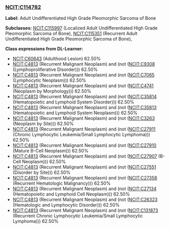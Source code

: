 
### [NCIT:C114782](http://purl.obolibrary.org/obo/NCIT_C114782)
**Label:** Adult Undifferentiated High Grade Pleomorphic Sarcoma of Bone

**Subclasses:** [NCIT:C115997](http://purl.obolibrary.org/obo/NCIT_C115997) (Localized Adult Undifferentiated High Grade Pleomorphic Sarcoma of Bone), [NCIT:C115351](http://purl.obolibrary.org/obo/NCIT_C115351) (Recurrent Adult Undifferentiated High Grade Pleomorphic Sarcoma of Bone), 

**Class expressions from DL-Learner:**

- [NCIT:C60643](http://purl.obolibrary.org/obo/NCIT_C60643) (Adulthood Lesion) 62.50%
- [NCIT:C4813](http://purl.obolibrary.org/obo/NCIT_C4813) (Recurrent Malignant Neoplasm) and (not ([NCIT:C9308](http://purl.obolibrary.org/obo/NCIT_C9308) (Lymphoproliferative Disorder))) 62.50%
- [NCIT:C4813](http://purl.obolibrary.org/obo/NCIT_C4813) (Recurrent Malignant Neoplasm) and (not ([NCIT:C7065](http://purl.obolibrary.org/obo/NCIT_C7065) (Lymphocytic Neoplasm))) 62.50%
- [NCIT:C4813](http://purl.obolibrary.org/obo/NCIT_C4813) (Recurrent Malignant Neoplasm) and (not ([NCIT:C4741](http://purl.obolibrary.org/obo/NCIT_C4741) (Neoplasm by Morphology))) 62.50%
- [NCIT:C4813](http://purl.obolibrary.org/obo/NCIT_C4813) (Recurrent Malignant Neoplasm) and (not ([NCIT:C35814](http://purl.obolibrary.org/obo/NCIT_C35814) (Hematopoietic and Lymphoid System Disorder))) 62.50%
- [NCIT:C4813](http://purl.obolibrary.org/obo/NCIT_C4813) (Recurrent Malignant Neoplasm) and (not ([NCIT:C35813](http://purl.obolibrary.org/obo/NCIT_C35813) (Hematopoietic and Lymphoid System Neoplasm))) 62.50%
- [NCIT:C4813](http://purl.obolibrary.org/obo/NCIT_C4813) (Recurrent Malignant Neoplasm) and (not ([NCIT:C3263](http://purl.obolibrary.org/obo/NCIT_C3263) (Neoplasm by Site))) 62.50%
- [NCIT:C4813](http://purl.obolibrary.org/obo/NCIT_C4813) (Recurrent Malignant Neoplasm) and (not ([NCIT:C27911](http://purl.obolibrary.org/obo/NCIT_C27911) (Chronic Lymphocytic Leukemia/Small Lymphocytic Lymphoma))) 62.50%
- [NCIT:C4813](http://purl.obolibrary.org/obo/NCIT_C4813) (Recurrent Malignant Neoplasm) and (not ([NCIT:C27910](http://purl.obolibrary.org/obo/NCIT_C27910) (Mature B-Cell Neoplasm))) 62.50%
- [NCIT:C4813](http://purl.obolibrary.org/obo/NCIT_C4813) (Recurrent Malignant Neoplasm) and (not ([NCIT:C27907](http://purl.obolibrary.org/obo/NCIT_C27907) (B-Cell Neoplasm))) 62.50%
- [NCIT:C4813](http://purl.obolibrary.org/obo/NCIT_C4813) (Recurrent Malignant Neoplasm) and (not ([NCIT:C27551](http://purl.obolibrary.org/obo/NCIT_C27551) (Disorder by Site))) 62.50%
- [NCIT:C4813](http://purl.obolibrary.org/obo/NCIT_C4813) (Recurrent Malignant Neoplasm) and (not ([NCIT:C27358](http://purl.obolibrary.org/obo/NCIT_C27358) (Recurrent Hematologic Malignancy))) 62.50%
- [NCIT:C4813](http://purl.obolibrary.org/obo/NCIT_C4813) (Recurrent Malignant Neoplasm) and (not ([NCIT:C27134](http://purl.obolibrary.org/obo/NCIT_C27134) (Hematopoietic and Lymphoid Cell Neoplasm))) 62.50%
- [NCIT:C4813](http://purl.obolibrary.org/obo/NCIT_C4813) (Recurrent Malignant Neoplasm) and (not ([NCIT:C26323](http://purl.obolibrary.org/obo/NCIT_C26323) (Hematologic and Lymphocytic Disorder))) 62.50%
- [NCIT:C4813](http://purl.obolibrary.org/obo/NCIT_C4813) (Recurrent Malignant Neoplasm) and (not ([NCIT:C131873](http://purl.obolibrary.org/obo/NCIT_C131873) (Recurrent Chronic Lymphocytic Leukemia/Small Lymphocytic Lymphoma))) 62.50%


